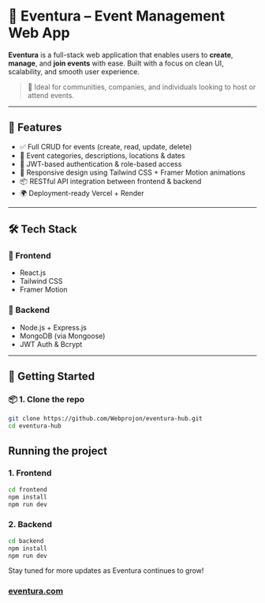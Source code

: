 # 🎉 Eventura – Event Management Web App

**Eventura** is a full-stack web application that enables users to **create**, **manage**, and **join events** with ease. Built with a focus on clean UI, scalability, and smooth user experience.

> 📌 Ideal for communities, companies, and individuals looking to host or attend events.

---

## 🚀 Features

- ✅ Full CRUD for events (create, read, update, delete)
- 🧾 Event categories, descriptions, locations & dates
- 🔐 JWT-based authentication & role-based access
- 📱 Responsive design using Tailwind CSS + Framer Motion animations
- 📦 RESTful API integration between frontend & backend
- 🌍 Deployment-ready Vercel + Render

---

## 🛠 Tech Stack

### 🔹 Frontend
- React.js
- Tailwind CSS
- Framer Motion

### 🔹 Backend
- Node.js + Express.js
- MongoDB (via Mongoose)
- JWT Auth & Bcrypt

---

## 🧪 Getting Started

### 📦 1. Clone the repo

```bash
git clone https://github.com/Webprojon/eventura-hub.git
cd eventura-hub
```

## Running the project

### 1. Frontend

```bash
cd frontend
npm install
npm run dev
```
### 2. Backend

```bash
cd backend
npm install
npm run dev
```

Stay tuned for more updates as Eventura continues to grow!

### [eventura.com](https://eventura-hub.vercel.app)
